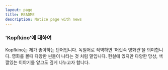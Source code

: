 ```yaml
---
layout: page
title: README
description: Notice page with news
---
```

### 'Kopfkino'에 대하여

Kopfkino는 제가 좋아하는 단어입니다. 독일어로 직역하면 '머릿속 영화관'을 의미합니다. 영화를 볼때 다양한 씬들이 나타는 것 처럼 말입니다. 현실에 있지만 다양한 망상, 색깔있는 이야기를 얕고도 깊게 나누고자 합니다.